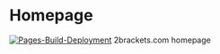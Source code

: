 # Homepage
[![Pages-Build-Deployment](https://github.com/2brackets/homepage/actions/workflows/pages/pages-build-deployment/badge.svg?branch=main)](https://github.com/2brackets/homepage/actions/workflows/pages/pages-build-deployment)
2brackets.com homepage 
